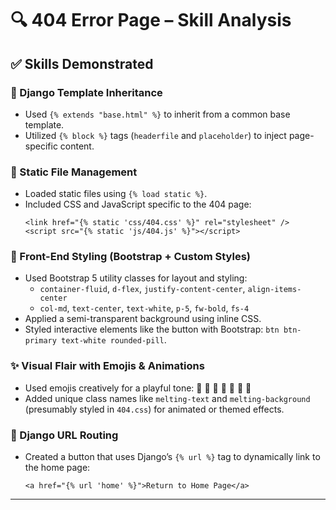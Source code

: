 # 🔍 404 Error Page – Skill Analysis

## ✅ Skills Demonstrated

### 🧩 Django Template Inheritance
- Used `{% extends "base.html" %}` to inherit from a common base template.
- Utilized `{% block %}` tags (`headerfile` and `placeholder`) to inject page-specific content.

### 📁 Static File Management
- Loaded static files using `{% load static %}`.
- Included CSS and JavaScript specific to the 404 page:
  ```django
  <link href="{% static 'css/404.css' %}" rel="stylesheet" />
  <script src="{% static 'js/404.js' %}"></script>
  ```

### 🎨 Front-End Styling (Bootstrap + Custom Styles)
- Used Bootstrap 5 utility classes for layout and styling:
  - `container-fluid`, `d-flex`, `justify-content-center`, `align-items-center`
  - `col-md`, `text-center`, `text-white`, `p-5`, `fw-bold`, `fs-4`
- Applied a semi-transparent background using inline CSS.
- Styled interactive elements like the button with Bootstrap: `btn btn-primary text-white rounded-pill`.

### ✨ Visual Flair with Emojis & Animations
- Used emojis creatively for a playful tone: 🍕 🍔 🌮 🍩 🍟 🍗 🍎
- Added unique class names like `melting-text` and `melting-background` (presumably styled in `404.css`) for animated or themed effects.

### 🧭 Django URL Routing
- Created a button that uses Django’s `{% url %}` tag to dynamically link to the home page:
  ```django
  <a href="{% url 'home' %}">Return to Home Page</a>
  ```

---